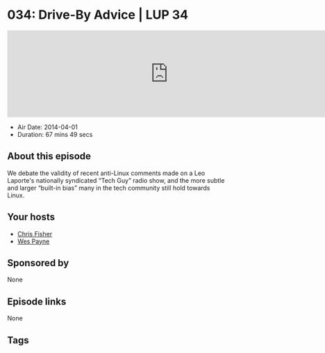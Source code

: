 # 034: Drive-By Advice | LUP 34

<iframe src="https://player.fireside.fm/v2/RUkczH-V+RMendeow?theme=dark" width="740" height="200" frameborder="0" scrolling="no"></iframe>

* Air Date: 2014-04-01
* Duration: 67 mins 49 secs

## About this episode

We debate the validity of recent anti-Linux comments made on a Leo Laporte's nationally syndicated “Tech Guy” radio show, and the more subtle and larger “built-in bias” many in the tech community still hold towards Linux.

## Your hosts
* [Chris Fisher](https://linuxunplugged.com/hosts/chrislas)
* [Wes Payne](https://linuxunplugged.com/hosts/wes)

## Sponsored by

None



## Episode links

None



## Tags

